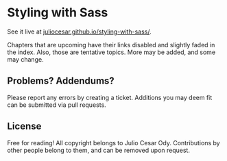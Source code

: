 Styling with Sass
=================

See it live at [juliocesar.github.io/styling-with-sass/](http://juliocesar.github.io/styling-with-sass/).

Chapters that are upcoming have their links disabled and slightly faded in the index. Also, those are tentative topics. More may be added, and some may change.

## Problems? Addendums?

Please report any errors by creating a ticket. Additions you may deem fit can be submitted via pull requests.

## License

Free for reading! All copyright belongs to Julio Cesar Ody. Contributions by other people belong to them, and can be removed upon request.
